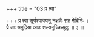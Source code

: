 +++
title = "03 प्र त्वा"

+++
प्र त्वा सूर्यश्यावयतु नक्षत्रैः सह मेदिभिः ।  
प्रै ताः समुद्रिया आपः शल्यमुच्चिच्युवुः ॥ ३ ॥